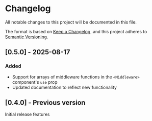 # Changelog

All notable changes to this project will be documented in this file.

The format is based on [Keep a Changelog](https://keepachangelog.com/en/1.0.0/),
and this project adheres to [Semantic Versioning](https://semver.org/spec/v2.0.0.html).

## [0.5.0] - 2025-08-17

### Added
- Support for arrays of middleware functions in the `<Middleware>` component's `use` prop
- Updated documentation to reflect new functionality

## [0.4.0] - Previous version

Initial release features
